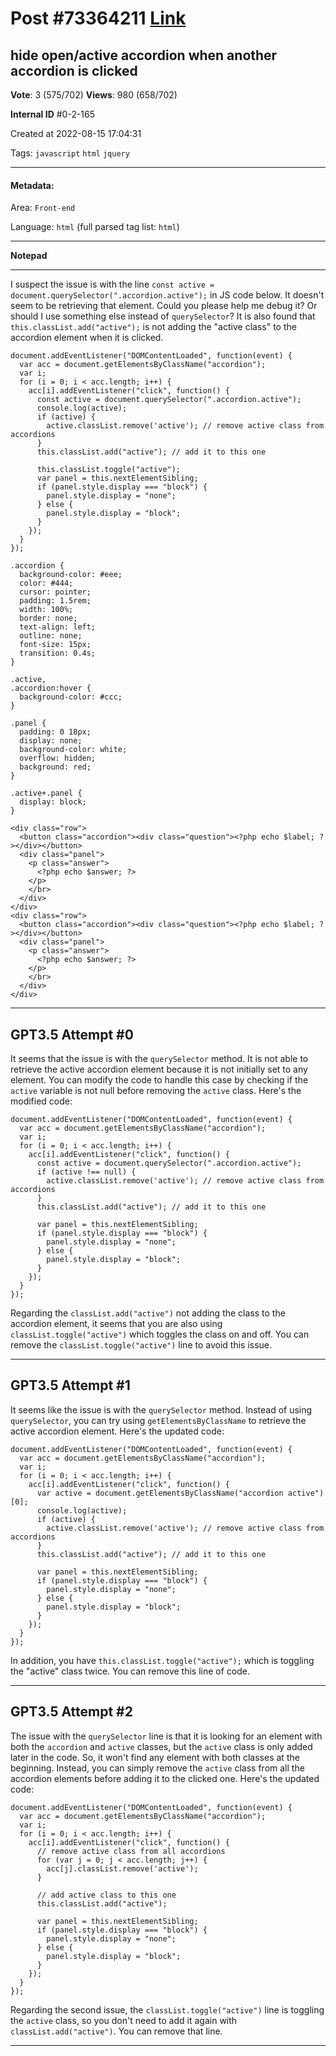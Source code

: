 
# Post \#73364211 [Link](https://stackoverflow.com/questions/73364211/)

## hide open/active accordion when another accordion is clicked

**Vote**: 3 (575/702) **Views**: 980 (658/702) 

**Internal ID** \#0-2-165

Created at 2022-08-15 17:04:31

Tags: `javascript` `html` `jquery`

----------

#### Metadata:

Area: `Front-end`

Language: `html` (full parsed tag list: `html`)

----------

**Notepad**


----------

I suspect the issue is with the line `const active = document.querySelector(".accordion.active");` in JS code below. It doesn't seem to be retrieving that element. Could you please help me debug it? Or should I use something else instead of `querySelector`? It is also found that `this.classList.add("active");` is not adding the "active class" to the accordion element when it is clicked.
```
document.addEventListener("DOMContentLoaded", function(event) {
  var acc = document.getElementsByClassName("accordion");
  var i;
  for (i = 0; i < acc.length; i++) {
    acc[i].addEventListener("click", function() {
      const active = document.querySelector(".accordion.active");
      console.log(active);
      if (active) {
        active.classList.remove('active'); // remove active class from accordions
      }
      this.classList.add("active"); // add it to this one
      
      this.classList.toggle("active");
      var panel = this.nextElementSibling;
      if (panel.style.display === "block") {
        panel.style.display = "none";
      } else {
        panel.style.display = "block";
      }
    });
  }
});
```
```
.accordion {
  background-color: #eee;
  color: #444;
  cursor: pointer;
  padding: 1.5rem;
  width: 100%;
  border: none;
  text-align: left;
  outline: none;
  font-size: 15px;
  transition: 0.4s;
}

.active,
.accordion:hover {
  background-color: #ccc;
}

.panel {
  padding: 0 18px;
  display: none;
  background-color: white;
  overflow: hidden;
  background: red;
}

.active+.panel {
  display: block;
}
```
```
<div class="row">
  <button class="accordion"><div class="question"><?php echo $label; ?></div></button>
  <div class="panel">
    <p class="answer">
      <?php echo $answer; ?>
    </p>
    </br>
  </div>
</div>
<div class="row">
  <button class="accordion"><div class="question"><?php echo $label; ?></div></button>
  <div class="panel">
    <p class="answer">
      <?php echo $answer; ?>
    </p>
    </br>
  </div>
</div>
```




----------
        
## GPT3.5 Attempt \#0

It seems that the issue is with the `querySelector` method. It is not able to retrieve the active accordion element because it is not initially set to any element. You can modify the code to handle this case by checking if the `active` variable is not null before removing the `active` class. Here's the modified code:

```
document.addEventListener("DOMContentLoaded", function(event) {
  var acc = document.getElementsByClassName("accordion");
  var i;
  for (i = 0; i < acc.length; i++) {
    acc[i].addEventListener("click", function() {
      const active = document.querySelector(".accordion.active");
      if (active !== null) {
        active.classList.remove('active'); // remove active class from accordions
      }
      this.classList.add("active"); // add it to this one
      
      var panel = this.nextElementSibling;
      if (panel.style.display === "block") {
        panel.style.display = "none";
      } else {
        panel.style.display = "block";
      }
    });
  }
});
```

Regarding the `classList.add("active")` not adding the class to the accordion element, it seems that you are also using `classList.toggle("active")` which toggles the class on and off. You can remove the `classList.toggle("active")` line to avoid this issue.

--------

## GPT3.5 Attempt \#1

It seems like the issue is with the `querySelector` method. Instead of using `querySelector`, you can try using `getElementsByClassName` to retrieve the active accordion element. Here's the updated code:

```
document.addEventListener("DOMContentLoaded", function(event) {
  var acc = document.getElementsByClassName("accordion");
  var i;
  for (i = 0; i < acc.length; i++) {
    acc[i].addEventListener("click", function() {
      var active = document.getElementsByClassName("accordion active")[0];
      console.log(active);
      if (active) {
        active.classList.remove('active'); // remove active class from accordions
      }
      this.classList.add("active"); // add it to this one
      
      var panel = this.nextElementSibling;
      if (panel.style.display === "block") {
        panel.style.display = "none";
      } else {
        panel.style.display = "block";
      }
    });
  }
});
```

In addition, you have `this.classList.toggle("active");` which is toggling the "active" class twice. You can remove this line of code.

--------

## GPT3.5 Attempt \#2

The issue with the `querySelector` line is that it is looking for an element with both the `accordion` and `active` classes, but the `active` class is only added later in the code. So, it won't find any element with both classes at the beginning. Instead, you can simply remove the `active` class from all the accordion elements before adding it to the clicked one. Here's the updated code:

```
document.addEventListener("DOMContentLoaded", function(event) {
  var acc = document.getElementsByClassName("accordion");
  var i;
  for (i = 0; i < acc.length; i++) {
    acc[i].addEventListener("click", function() {
      // remove active class from all accordions
      for (var j = 0; j < acc.length; j++) {
        acc[j].classList.remove('active');
      }
      
      // add active class to this one
      this.classList.add("active");
      
      var panel = this.nextElementSibling;
      if (panel.style.display === "block") {
        panel.style.display = "none";
      } else {
        panel.style.display = "block";
      }
    });
  }
});
```

Regarding the second issue, the `classList.toggle("active")` line is toggling the `active` class, so you don't need to add it again with `classList.add("active")`. You can remove that line.

--------
